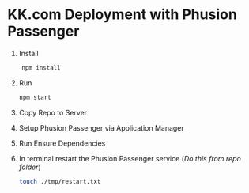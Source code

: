 # KK.com Deployment with Phusion Passenger

1. Install
    
```bash 
    npm install
```

2. Run

    ```bash
    npm start
    ```

3. Copy Repo to Server

4. Setup Phusion Passenger via Application Manager

5. Run Ensure Dependencies

6. In terminal restart the Phusion Passenger service (*Do this from repo folder*)
    
    ```bash
    touch ./tmp/restart.txt
    ```